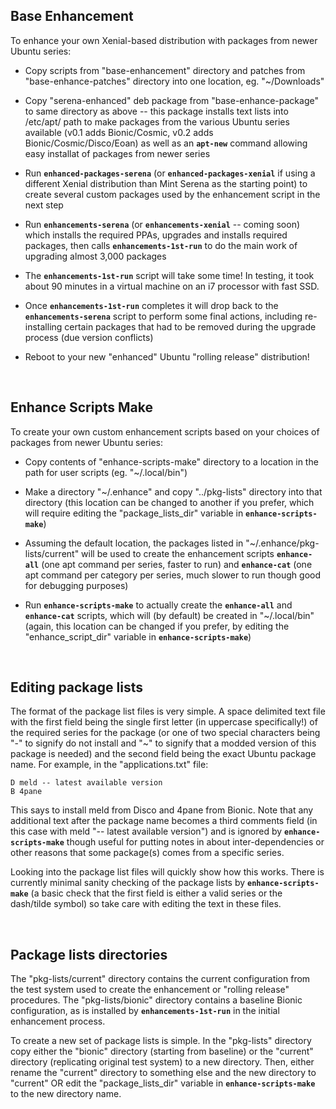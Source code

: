 ## Base Enhancement

To enhance your own Xenial-based distribution with packages from newer Ubuntu series:

* Copy scripts from "base-enhancement" directory and patches from "base-enhance-patches" directory into one location, eg. "~/Downloads"

* Copy "serena-enhanced" deb package from "base-enhance-package" to same directory as above -- this package installs text lists into /etc/apt/ path to make packages from the various Ubuntu series available (v0.1 adds Bionic/Cosmic, v0.2 adds Bionic/Cosmic/Disco/Eoan) as well as an **`apt-new`** command allowing easy installat of packages from newer series

* Run **`enhanced-packages-serena`** (or **`enhanced-packages-xenial`** if using a different Xenial distribution than Mint Serena as the starting point) to create several custom packages used by the enhancement script in the next step

* Run **`enhancements-serena`** (or **`enhancements-xenial`** -- coming soon) which installs the required PPAs, upgrades and installs required packages, then calls **`enhancements-1st-run`** to do the main work of upgrading almost 3,000 packages

* The **`enhancements-1st-run`** script will take some time! In testing, it took about 90 minutes in a virtual machine on an i7 processor with fast SSD.

* Once **`enhancements-1st-run`** completes it will drop back to the **`enhancements-serena`** script to perform some final actions, including re-installing certain packages that had to be removed during the upgrade process (due version conflicts)

* Reboot to your new "enhanced" Ubuntu "rolling release" distribution!

&nbsp;

## Enhance Scripts Make

To create your own custom enhancement scripts based on your choices of packages from newer Ubuntu series:

* Copy contents of "enhance-scripts-make" directory to a location in the path for user scripts (eg. "~/.local/bin")

* Make a directory "~/.enhance" and copy "../pkg-lists" directory into that directory (this location can be changed to another if you prefer, which will require editing the "package_lists_dir" variable in **`enhance-scripts-make`**)

* Assuming the default location, the packages listed in "~/.enhance/pkg-lists/current" will be used to create the enhancement scripts **`enhance-all`** (one apt command per series, faster to run) and **`enhance-cat`** (one apt command per category per series, much slower to run though good for debugging purposes)

* Run **`enhance-scripts-make`** to actually create the **`enhance-all`** and **`enhance-cat`** scripts, which will (by default) be created in "~/.local/bin" (again, this location can be changed if you prefer, by editing the "enhance_script_dir" variable in **`enhance-scripts-make`**)

&nbsp;

## Editing package lists

The format of the package list files is very simple. A space delimited text file with the first field being the single first letter (in uppercase specifically!) of the required series for the package (or one of two special characters being "-" to signify do not install and "~" to signify that a modded version of this package is needed) and the second field being the exact Ubuntu package name. For example, in the "applications.txt" file:
```
D meld -- latest available version
B 4pane
```
This says to install meld from Disco and 4pane from Bionic. Note that any additional text after the package name becomes a third comments field (in this case with meld "-- latest available version") and is ignored by **`enhance-scripts-make`** though useful for putting notes in about inter-dependencies or other reasons that some package(s) comes from a specific series.

Looking into the package list files will quickly show how this works. There is currently minimal sanity checking of the package lists by **`enhance-scripts-make`** (a basic check that the first field is either a valid series or the dash/tilde symbol) so take care with editing the text in these files.

&nbsp;

## Package lists directories

The "pkg-lists/current" directory contains the current configuration from the test system used to create the enhancement or "rolling release" procedures. The "pkg-lists/bionic" directory contains a baseline Bionic configuration, as is installed by **`enhancements-1st-run`** in the initial enhancement process.

To create a new set of package lists is simple. In the "pkg-lists" directory copy either the "bionic" directory (starting from baseline) or the "current" directory (replicating original test system) to a new directory. Then, either rename the "current" directory to something else and the new directory to "current" OR edit the "package_lists_dir" variable in **`enhance-scripts-make`** to the new directory name.

